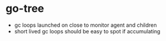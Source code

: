 # go-tree

- gc loops launched on close to monitor agent and children
- short lived gc loops should be easy to spot if accumulating
